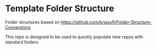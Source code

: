 # Template Folder Structure

Folder structures based on https://github.com/kriasoft/Folder-Structure-Conventions

This repo is designed to be used to quickly populate new repos with standard folders
